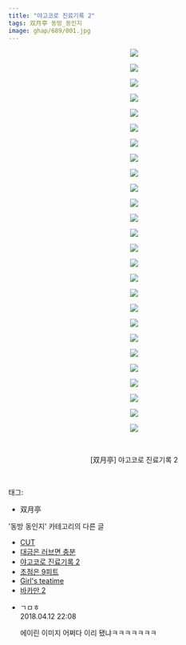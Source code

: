 ```yaml
---
title: "야고코로 진료기록 2"
tags: 双月亭 동방_동인지
image: ghap/689/001.jpg
---
```

<div class="article">
<p style="text-align: center; clear: none; float: none;"><img src="{{ site.nasurl }}/ghap/689/001.jpg"/></p>
<p style="text-align: center; clear: none; float: none;"><img src="{{ site.nasurl }}/ghap/689/002.jpg"/></p>
<p style="text-align: center; clear: none; float: none;"><img src="{{ site.nasurl }}/ghap/689/003.jpg"/></p>
<p style="text-align: center; clear: none; float: none;"><img src="{{ site.nasurl }}/ghap/689/004.jpg"/></p>
<p style="text-align: center; clear: none; float: none;"><img src="{{ site.nasurl }}/ghap/689/005.jpg"/></p>
<p style="text-align: center; clear: none; float: none;"><img src="{{ site.nasurl }}/ghap/689/006.jpg"/></p>
<p style="text-align: center; clear: none; float: none;"><img src="{{ site.nasurl }}/ghap/689/007.jpg"/></p>
<p style="text-align: center; clear: none; float: none;"><img src="{{ site.nasurl }}/ghap/689/008.jpg"/></p>
<p style="text-align: center; clear: none; float: none;"><img src="{{ site.nasurl }}/ghap/689/009.jpg"/></p>
<p style="text-align: center; clear: none; float: none;"><img src="{{ site.nasurl }}/ghap/689/010.jpg"/></p>
<p style="text-align: center; clear: none; float: none;"><img src="{{ site.nasurl }}/ghap/689/011.jpg"/></p>
<p style="text-align: center; clear: none; float: none;"><img src="{{ site.nasurl }}/ghap/689/012.jpg"/></p>
<p style="text-align: center; clear: none; float: none;"><img src="{{ site.nasurl }}/ghap/689/013.jpg"/></p>
<p style="text-align: center; clear: none; float: none;"><img src="{{ site.nasurl }}/ghap/689/014.jpg"/></p>
<p style="text-align: center; clear: none; float: none;"><img src="{{ site.nasurl }}/ghap/689/015.jpg"/></p>
<p style="text-align: center; clear: none; float: none;"><img src="{{ site.nasurl }}/ghap/689/016.jpg"/></p>
<p style="text-align: center; clear: none; float: none;"><img src="{{ site.nasurl }}/ghap/689/017.jpg"/></p>
<p style="text-align: center; clear: none; float: none;"><img src="{{ site.nasurl }}/ghap/689/018.jpg"/></p>
<p style="text-align: center; clear: none; float: none;"><img src="{{ site.nasurl }}/ghap/689/019.jpg"/></p>
<p style="text-align: center; clear: none; float: none;"><img src="{{ site.nasurl }}/ghap/689/020.jpg"/></p>
<p style="text-align: center; clear: none; float: none;"><img src="{{ site.nasurl }}/ghap/689/021.jpg"/></p>
<p style="text-align: center; clear: none; float: none;"><img src="{{ site.nasurl }}/ghap/689/022.jpg"/></p>
<p style="text-align: center; clear: none; float: none;"><img src="{{ site.nasurl }}/ghap/689/023.jpg"/></p>
<p style="text-align: center; clear: none; float: none;"><img src="{{ site.nasurl }}/ghap/689/024.jpg"/></p>
<p style="text-align: center; clear: none; float: none;"><img src="{{ site.nasurl }}/ghap/689/025.jpg"/></p>
<p style="text-align: center; clear: none; float: none;"><img src="{{ site.nasurl }}/ghap/689/026.jpg"/></p>
<p style="text-align: center; clear: none; float: none;"><br/></p>
<p style="text-align: center; clear: none; float: none;">[双月亭] 야고코로 진료기록 2</p>
<p><br/></p>
</div><div class="tagTrail">
<p>태그: </p>
<ul>
<li>双月亭</li>
</ul>
</div><div class="another">
<p>'동방 동인지' 카테고리의 다른 글</p>
<ul>
<li><a href="/2016-07-05-ghap_691">CUT</a></li>
<li><a href="/2016-07-05-ghap_690">대금은 러브면 충분</a></li>
<li><a href="/2016-07-05-ghap_689">야고코로 진료기록 2</a></li>
<li><a href="/2016-07-05-ghap_688">초점은 9피트</a></li>
<li><a href="/2016-07-05-ghap_687">Girl's teatime</a></li>
<li><a href="/2016-07-05-ghap_686">바카만 2</a></li>
</ul>
</div><div class="cb_module cb_fluid">
<div class="cb_wrt cb_profile">
<div class="comment">
<ul>
<li class="cb_thumb_off" id="comment15237984">
<div class="cb_comment_area">
<div class="cb_info_area">
<div class="cb_section">
<span class="cb_nick_name">ㄱㅁㅎ</span>
</div>
<div class="cb_section">
<span class="cb_date">2018.04.12 22:08 </span>
</div>
</div>
<div class="cb_dsc_comment">
<p class="cb_dsc">
											에이린 이미지 어쩌다 이리 됐냐ㅋㅋㅋㅋㅋㅋㅋ
										</p>
</div>
</div></li>
</ul>
</div>
</div><!-- commentList close -->
</div>